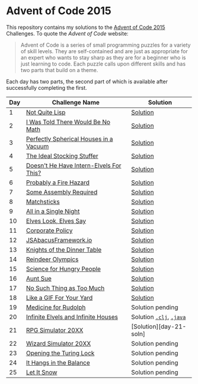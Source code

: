 # Advent of Code 2015

This repository contains my solutions to the [Advent of Code 2015][aoc2015] Challenges.
To quote the _Advent of Code_ website:

> Advent of Code is a series of small programming puzzles for a variety of skill levels.
> They are self-contained and are just as appropriate for an expert who wants to stay
> sharp as they are for a beginner who is just learning to code. Each puzzle calls upon
> different skills and has two parts that build on a theme.

Each day has two parts, the second part of which is available after successfully completing the first.

| Day | Challenge Name                                                 | Solution                                 |
| --- | -------------------------------------------------------------- | ---------------------------------------- |
|   1 | [Not Quite Lisp][day-01]                                       | [Solution][day-01-soln]                  |
|   2 | [I Was Told There Would Be No Math][day-02]                    | [Solution][day-02-soln]                  |
|   3 | [Perfectly Spherical Houses in a Vacuum][day-03]               | [Solution][day-03-soln]                  |
|   4 | [The Ideal Stocking Stuffer][day-04]                           | [Solution][day-04-soln]                  |
|   5 | [Doesn't He Have Intern-Elvels For This?][day-05]              | [Solution][day-05-soln]                  |
|   6 | [Probably a Fire Hazard][day-06]                               | [Solution][day-06-soln]                  |
|   7 | [Some Assembly Required][day-07]                               | [Solution][day-07-soln]                  |
|   8 | [Matchsticks][day-08]                                          | [Solution][day-08-soln]                  |
|   9 | [All in a Single Night][day-09]                                | [Solution][day-09-soln]                  |
|  10 | [Elves Look, Elves Say][day-10]                                | [Solution][day-10-soln]                  |
|  11 | [Corporate Policy][day-11]                                     | [Solution][day-11-soln]                  |
|  12 | [JSAbacusFramework.io][day-12]                                 | [Solution][day-12-soln]                  |
|  13 | [Knights of the Dinner Table][day-13]                          | [Solution][day-13-soln]                  |
|  14 | [Reindeer Olympics][day-14]                                    | [Solution][day-14-soln]                  |
|  15 | [Science for Hungry People][day-15]                            | [Solution][day-15-soln]                  |
|  16 | [Aunt Sue][day-16]                                             | [Solution][day-16-soln]                  |
|  17 | [No Such Thing as Too Much][day-17]                            | [Solution][day-17-soln]                  |
|  18 | [Like a GIF For Your Yard][day-18]                             | [Solution][day-18-soln]                  |
|  19 | [Medicine for Rudolph][day-19]                                 | Solution pending                         |
|  20 | [Infinite Elvels and Infinite Houses][day-20]                  | Solution [`.clj`][day-20-soln], [`.java`][day-20-soln-java] |
|  21 | [RPG Simulator 20XX][day-21]                                   | [Solution][day-21-soln]                  |
|  22 | [Wizard Simulator 20XX][day-22]                                | Solution pending                         |
|  23 | [Opening the Turing Lock][day-23]                              | Solution pending                         |
|  24 | [It Hangs in the Balance][day-24]                              | Solution pending                         |
|  25 | [Let It Snow][day-25]                                          | Solution pending                         |

[aoc2015]: https://adventofcode.com/2015
[day-01]: https://adventofcode.com/2015/day/1
[day-02]: https://adventofcode.com/2015/day/2
[day-03]: https://adventofcode.com/2015/day/3
[day-04]: https://adventofcode.com/2015/day/4
[day-05]: https://adventofcode.com/2015/day/5
[day-06]: https://adventofcode.com/2015/day/6
[day-07]: https://adventofcode.com/2015/day/7
[day-08]: https://adventofcode.com/2015/day/8
[day-09]: https://adventofcode.com/2015/day/9
[day-10]: https://adventofcode.com/2015/day/10
[day-11]: https://adventofcode.com/2015/day/11
[day-12]: https://adventofcode.com/2015/day/12
[day-13]: https://adventofcode.com/2015/day/13
[day-14]: https://adventofcode.com/2015/day/14
[day-15]: https://adventofcode.com/2015/day/15
[day-16]: https://adventofcode.com/2015/day/16
[day-17]: https://adventofcode.com/2015/day/17
[day-18]: https://adventofcode.com/2015/day/18
[day-19]: https://adventofcode.com/2015/day/19
[day-20]: https://adventofcode.com/2015/day/20
[day-21]: https://adventofcode.com/2015/day/21
[day-22]: https://adventofcode.com/2015/day/22
[day-23]: https://adventofcode.com/2015/day/23
[day-24]: https://adventofcode.com/2015/day/24
[day-25]: https://adventofcode.com/2015/day/25

[day-01-soln]: src/clojure/advent_of_code_2015/day_01.clj
[day-02-soln]: src/clojure/advent_of_code_2015/day_02.clj
[day-03-soln]: src/clojure/advent_of_code_2015/day_03.clj
[day-04-soln]: src/clojure/advent_of_code_2015/day_04.clj
[day-05-soln]: src/clojure/advent_of_code_2015/day_05.clj
[day-06-soln]: src/clojure/advent_of_code_2015/day_06.clj
[day-07-soln]: src/clojure/advent_of_code_2015/day_07.clj
[day-08-soln]: src/clojure/advent_of_code_2015/day_08.clj
[day-09-soln]: src/clojure/advent_of_code_2015/day_09.clj
[day-10-soln]: src/clojure/advent_of_code_2015/day_10.clj
[day-11-soln]: src/clojure/advent_of_code_2015/day_11.clj
[day-12-soln]: src/clojure/advent_of_code_2015/day_12.clj
[day-13-soln]: src/clojure/advent_of_code_2015/day_13.clj
[day-14-soln]: src/clojure/advent_of_code_2015/day_14.clj
[day-15-soln]: src/clojure/advent_of_code_2015/day_15.clj
[day-16-soln]: src/clojure/advent_of_code_2015/day_16.clj
[day-17-soln]: src/clojure/advent_of_code_2015/day_17.clj
[day-18-soln]: src/clojure/advent_of_code_2015/day_18.clj
[day-20-soln]: src/clojure/advent_of_code_2015/day_20.clj
[day-20-soln-java]: src/java/advent_of_code_2015/Day20.java
